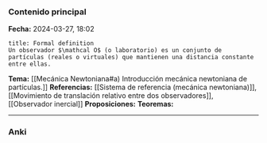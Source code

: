 ### Contenido principal

**Fecha:** 2024-03-27, 18:02

```ad-formal
title: Formal definition
Un observador $\mathcal O$ (o laboratorio) es un conjunto de partículas (reales o virtuales) que mantienen una distancia constante entre ellas.
```

**Tema:** [[Mecánica Newtoniana#a) Introducción mecánica newtoniana de partículas.]]
**Referencias:** [[Sistema de referencia (mecánica newtoniana)]], [[Movimiento de translación relativo entre dos observadores]], [[Observador inercial]]
**Proposiciones:**
**Teoremas:**

---
### Anki
